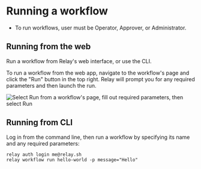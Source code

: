 # Running a workflow

- To run workflows, user must be Operator, Approver, or Administrator.

## Running from the web
Run a workflow from Relay's web interface, or use the CLI.

To run a workflow from the web app, navigate to the workflow's page and click the "Run" button in the top right. Relay will prompt you for any required parameters and then launch the run.

![Select Run from a workflow's page, fill out required parameters, then select Run](../images/running-workflow.gif)

## Running from CLI

Log in from the command line, then run a workflow by specifying its name and any required parameters:

```
relay auth login me@relay.sh 
relay workflow run hello-world -p message="Hello"
```

